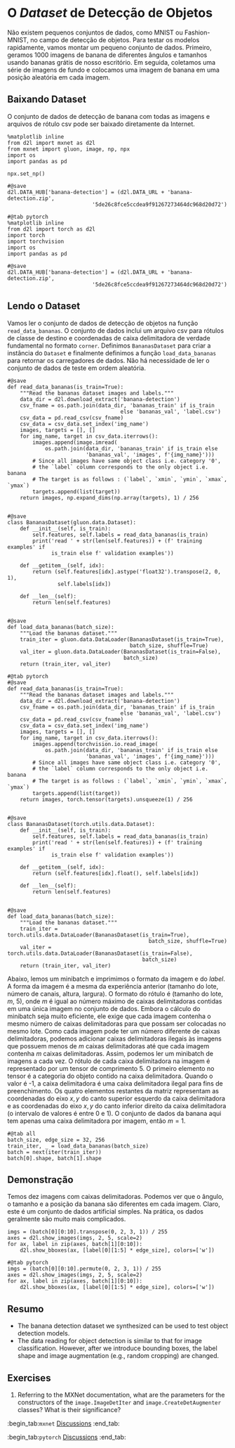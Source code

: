 # O *Dataset* de Detecção de Objetos
Não existem pequenos conjuntos de dados, como MNIST ou Fashion-MNIST, no campo de detecção de objetos. Para testar os modelos rapidamente, vamos montar um pequeno conjunto de dados. Primeiro, geramos 1000 imagens de banana de diferentes ângulos e tamanhos usando bananas grátis de nosso escritório. Em seguida, coletamos uma série de imagens de fundo e colocamos uma imagem de banana em uma posição aleatória em cada imagem.


## Baixando Dataset

O conjunto de dados de detecção de banana com todas as imagens e arquivos de rótulo csv pode ser
baixado diretamente da Internet.

```{.python .input}
%matplotlib inline
from d2l import mxnet as d2l
from mxnet import gluon, image, np, npx
import os
import pandas as pd

npx.set_np()

#@save
d2l.DATA_HUB['banana-detection'] = (d2l.DATA_URL + 'banana-detection.zip',
                           '5de26c8fce5ccdea9f91267273464dc968d20d72')
```

```{.python .input}
#@tab pytorch
%matplotlib inline
from d2l import torch as d2l
import torch
import torchvision
import os
import pandas as pd

#@save
d2l.DATA_HUB['banana-detection'] = (d2l.DATA_URL + 'banana-detection.zip',
                           '5de26c8fce5ccdea9f91267273464dc968d20d72')
```

## Lendo o Dataset

Vamos ler o conjunto de dados de detecção de objetos na função `read_data_bananas`. O conjunto de dados inclui um arquivo csv para rótulos de classe de destino e coordenadas de caixa delimitadora de verdade fundamental no formato `corner`.
Definimos `BananasDataset` para criar a instância do `Dataset` e finalmente definimos a função `load_data_bananas` para retornar os carregadores de dados.
Não há necessidade de ler o conjunto de dados de teste em ordem aleatória.

```{.python .input}
#@save
def read_data_bananas(is_train=True):
    """Read the bananas dataset images and labels."""
    data_dir = d2l.download_extract('banana-detection')
    csv_fname = os.path.join(data_dir, 'bananas_train' if is_train
                                    else 'bananas_val', 'label.csv')
    csv_data = pd.read_csv(csv_fname)
    csv_data = csv_data.set_index('img_name')
    images, targets = [], []
    for img_name, target in csv_data.iterrows():
        images.append(image.imread(
            os.path.join(data_dir, 'bananas_train' if is_train else
                         'bananas_val', 'images', f'{img_name}')))
        # Since all images have same object class i.e. category '0',
        # the `label` column corresponds to the only object i.e. banana
        # The target is as follows : (`label`, `xmin`, `ymin`, `xmax`, `ymax`)
        targets.append(list(target))
    return images, np.expand_dims(np.array(targets), 1) / 256


#@save
class BananasDataset(gluon.data.Dataset):
    def __init__(self, is_train):
        self.features, self.labels = read_data_bananas(is_train)
        print('read ' + str(len(self.features)) + (f' training examples' if
              is_train else f' validation examples'))

    def __getitem__(self, idx):
        return (self.features[idx].astype('float32').transpose(2, 0, 1),
                self.labels[idx])

    def __len__(self):
        return len(self.features)


#@save
def load_data_bananas(batch_size):
    """Load the bananas dataset."""
    train_iter = gluon.data.DataLoader(BananasDataset(is_train=True),
                                       batch_size, shuffle=True)
    val_iter = gluon.data.DataLoader(BananasDataset(is_train=False),
                                     batch_size)
    return (train_iter, val_iter)
```

```{.python .input}
#@tab pytorch
#@save
def read_data_bananas(is_train=True):
    """Read the bananas dataset images and labels."""
    data_dir = d2l.download_extract('banana-detection')
    csv_fname = os.path.join(data_dir, 'bananas_train' if is_train
                                    else 'bananas_val', 'label.csv')
    csv_data = pd.read_csv(csv_fname)
    csv_data = csv_data.set_index('img_name')
    images, targets = [], []
    for img_name, target in csv_data.iterrows():
        images.append(torchvision.io.read_image(
            os.path.join(data_dir, 'bananas_train' if is_train else
                         'bananas_val', 'images', f'{img_name}')))
        # Since all images have same object class i.e. category '0',
        # the `label` column corresponds to the only object i.e. banana
        # The target is as follows : (`label`, `xmin`, `ymin`, `xmax`, `ymax`)
        targets.append(list(target))
    return images, torch.tensor(targets).unsqueeze(1) / 256


#@save
class BananasDataset(torch.utils.data.Dataset):
    def __init__(self, is_train):
        self.features, self.labels = read_data_bananas(is_train)
        print('read ' + str(len(self.features)) + (f' training examples' if
              is_train else f' validation examples'))

    def __getitem__(self, idx):
        return (self.features[idx].float(), self.labels[idx])

    def __len__(self):
        return len(self.features)


#@save
def load_data_bananas(batch_size):
    """Load the bananas dataset."""
    train_iter = torch.utils.data.DataLoader(BananasDataset(is_train=True),
                                             batch_size, shuffle=True)
    val_iter = torch.utils.data.DataLoader(BananasDataset(is_train=False),
                                           batch_size)
    return (train_iter, val_iter)
```

Abaixo, lemos um minibatch e imprimimos o formato da imagem e do *label*. A forma da imagem é a mesma da experiência anterior (tamanho do lote, número de canais, altura, largura). O formato do rótulo é (tamanho do lote, $m$, 5), onde $m$ é igual ao número máximo de caixas delimitadoras contidas em uma única imagem no conjunto de dados. Embora o cálculo do minibatch seja muito eficiente, ele exige que cada imagem contenha o mesmo número de caixas delimitadoras para que possam ser colocadas no mesmo lote. Como cada imagem pode ter um número diferente de caixas delimitadoras, podemos adicionar caixas delimitadoras ilegais às imagens que possuem menos de $m$ caixas delimitadoras até que cada imagem contenha $m$ caixas delimitadoras. Assim, podemos ler um minibatch de imagens a cada vez. O rótulo de cada caixa delimitadora na imagem é representado por um tensor de comprimento 5. O primeiro elemento no tensor é a categoria do objeto contido na caixa delimitadora. Quando o valor é -1, a caixa delimitadora é uma caixa delimitadora ilegal para fins de preenchimento. Os quatro elementos restantes da matriz representam as coordenadas do eixo $x, y$ do canto superior esquerdo da caixa delimitadora e as coordenadas do eixo $x, y$ do canto inferior direito da caixa delimitadora (o intervalo de valores é entre 0 e 1). O conjunto de dados da banana aqui tem apenas uma caixa delimitadora por imagem, então $m = 1$.

```{.python .input}
#@tab all
batch_size, edge_size = 32, 256
train_iter, _ = load_data_bananas(batch_size)
batch = next(iter(train_iter))
batch[0].shape, batch[1].shape
```

## Demonstração

Temos dez imagens com caixas delimitadoras. Podemos ver que o ângulo, o tamanho e a posição da banana são diferentes em cada imagem. Claro, este é um conjunto de dados artificial simples. Na prática, os dados geralmente são muito mais complicados.

```{.python .input}
imgs = (batch[0][0:10].transpose(0, 2, 3, 1)) / 255
axes = d2l.show_images(imgs, 2, 5, scale=2)
for ax, label in zip(axes, batch[1][0:10]):
    d2l.show_bboxes(ax, [label[0][1:5] * edge_size], colors=['w'])
```

```{.python .input}
#@tab pytorch
imgs = (batch[0][0:10].permute(0, 2, 3, 1)) / 255
axes = d2l.show_images(imgs, 2, 5, scale=2)
for ax, label in zip(axes, batch[1][0:10]):
    d2l.show_bboxes(ax, [label[0][1:5] * edge_size], colors=['w'])
```

## Resumo

* The banana detection dataset we synthesized can be used to test object detection models.
* The data reading for object detection is similar to that for image classification. However, after we introduce bounding boxes, the label shape and image augmentation (e.g., random cropping) are changed.


## Exercises

1. Referring to the MXNet documentation, what are the parameters for the constructors of the `image.ImageDetIter` and `image.CreateDetAugmenter` classes? What is their significance?

:begin_tab:`mxnet`
[Discussions](https://discuss.d2l.ai/t/372)
:end_tab:

:begin_tab:`pytorch`
[Discussions](https://discuss.d2l.ai/t/1608)
:end_tab:
<!--stackedit_data:
eyJoaXN0b3J5IjpbLTE2NjU2NDc2ODAsMTAxOTQyMzc4Nyw1Mj
Q5OTMzNDUsLTg2OTEzMjEyOV19
-->